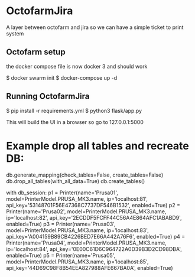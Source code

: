 # OctofarmJira
A layer between octofarm and jira so we can have a simple ticket to print system

## Octofarm setup
the docker compose file is now docker 3 and should work

$ docker swarm init
$ docker-compose up -d

## Running OctofarmJira

$ pip install -r requirements.yml
$ python3 flask/app.py

This will build the UI in a browser so go to 127.0.0.1:5000


# Example drop all tables and recreate DB:
db.generate_mapping(check_tables=False, create_tables=False)
db.drop_all_tables(with_all_data=True)
db.create_tables()

with db_session:
p1 = Printer(name='Prusa01', model=PrinterModel.PRUSA_MK3.name, ip='localhost:81', api_key='53148701F56E47368C7737DF546B1532', enabled=True)
p2 = Printer(name='Prusa02', model=PrinterModel.PRUSA_MK3.name, ip='localhost:82', api_key='2ECDDF5FCFF44C56A4E864AFC1ABABD9', enabled=True)
p3 = Printer(name='Prusa03', model=PrinterModel.PRUSA_MK3.name, ip='localhost:83', api_key='A004159B89CB4226BED7E66A442A76F6', enabled=True)
p4 = Printer(name='Prusa04', model=PrinterModel.PRUSA_MK3.name, ip='localhost:84', api_key='0E00C61D6C964722A0D39B3D2CD98DBA', enabled=True)
p5 = Printer(name='Prusa05', model=PrinterModel.PRUSA_MK3.name, ip='localhost:85', api_key='44D69C98F8B54EEA827988AFE667BA0A', enabled=True)
